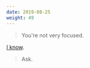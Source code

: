 ```yaml
---
date: 2019-08-25
weight: 49
---
```


> You're not very focused.

<a class="pulse" href="/poet-and-mystic/overflowing/with/words">I know</a>.

> Ask.
